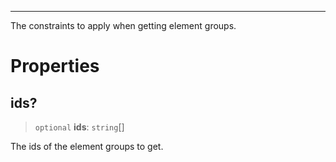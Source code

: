 ***

The constraints to apply when getting element groups.

# Properties

## ids?

> `optional` **ids**: `string`\[]

The ids of the element groups to get.
